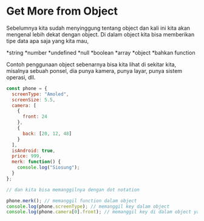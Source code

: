 # Get More from Object

Sebelumnya kita sudah menyinggung tentang object dan kali ini kita akan mengenal lebih dekat dengan object. Di dalam object kita bisa memberikan tipe data apa saja yang kita mau,

*string
*number
*undefined
*null
*boolean
*array
*object
*bahkan function

Contoh penggunaan object sebenarnya bisa kita lihat di sekitar kita, misalnya sebuah ponsel, dia punya kamera, punya layar, punya sistem operasi, dll.

```javascript
const phone = {
  screenType: "Amoled",
  screenSize: 5.5,
  camera: [
    {
      front: 24
    },
    {
      back: [20, 12, 48]
    }
  ],
  isAndroid: true,
  price: 999,
  merk: function() {
    console.log("Siosung");
  }
};

// dan kita bisa memanggilnya dengan dot notation

phone.merk(); // memanggil function dalam object
console.log(phone.screenType); // memanggil key dalam object
console.log(phone.camera[0].front); // memanggil key di dalam object yang ada di dalam array dan di dalam key of object
```
